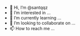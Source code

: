 - 👋 Hi, I’m @santqqz
- 👀 I’m interested in ...
- 🌱 I’m currently learning ...
- 💞️ I’m looking to collaborate on ...
- 📫 How to reach me ...

<!---
santqqz/santqqz is a ✨ special ✨ repository because its `README.md` (this file) appears on your GitHub profile.
You can click the Preview link to take a look at your changes.
--->
